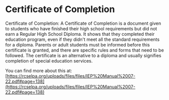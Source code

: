 # Certificate of Completion
Certificate of Completion: A Certificate of Completion is a document given to students who have finished their high school requirements but did not earn a Regular High School Diploma. It shows that they completed their education program, even if they didn't meet all the standard requirements for a diploma. Parents or adult students must be informed before this certificate is granted, and there are specific rules and forms that need to be followed. The certificate is an alternative to a diploma and usually signifies completion of special education services.

You can find more about this at: [https://rcselpa.org/uploads/files/files/IEP%20Manual%2007-22.pdf#page=138](https://rcselpa.org/uploads/files/files/IEP%20Manual%2007-22.pdf#page=138)
